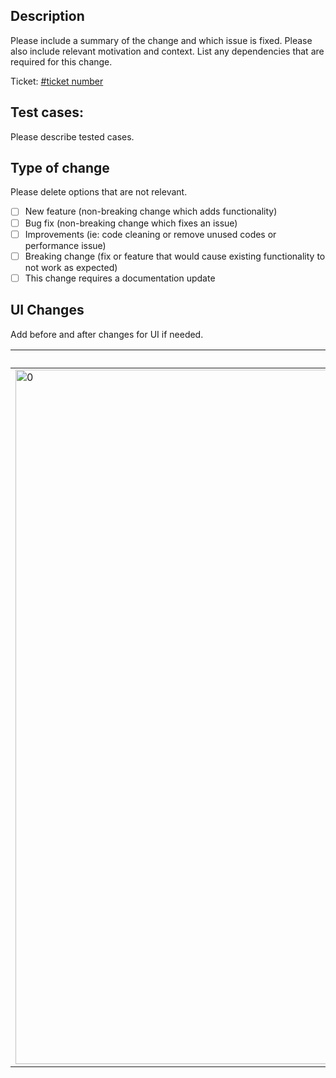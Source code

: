 ## Description

Please include a summary of the change and which issue is fixed. Please also include relevant motivation and context. List any dependencies that are required for this change.

Ticket: [#ticket number](https://url-for-ticket)

## Test cases:

Please describe tested cases.

## Type of change

Please delete options that are not relevant.

- [ ] New feature (non-breaking change which adds functionality)
- [ ] Bug fix (non-breaking change which fixes an issue)
- [ ] Improvements (ie: code cleaning or remove unused codes or performance issue)
- [ ] Breaking change (fix or feature that would cause existing functionality to not work as expected)
- [ ] This change requires a documentation update

## UI Changes

Add before and after changes for UI if needed.

|before|after|
|-|-|
|<img width="1111" alt="0" src="https://user-images.githubusercontent.com/8177474/193933060-b37abd18-c451-4eea-a80f-152410cdd857.png">|![1](https://user-images.githubusercontent.com/8177474/193932711-e13b8cd5-e42b-415d-a37f-b98db2f846d3.jpeg)|
